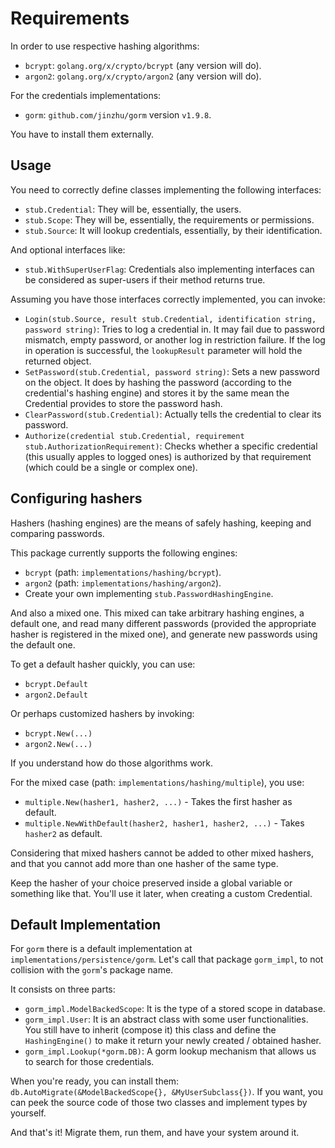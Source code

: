 Requirements
============

In order to use respective hashing algorithms:

  - `bcrypt`: `golang.org/x/crypto/bcrypt` (any version will do).
  - `argon2`: `golang.org/x/crypto/argon2` (any version will do).

For the credentials implementations:

  - `gorm`: `github.com/jinzhu/gorm` version `v1.9.8`.

You have to install them externally.

Usage
-----

You need to correctly define classes implementing the following interfaces:

  - `stub.Credential`: They will be, essentially, the users.
  - `stub.Scope`: They will be, essentially, the requirements or permissions.
  - `stub.Source`: It will lookup credentials, essentially, by their identification.
  
And optional interfaces like:

  - `stub.WithSuperUserFlag`: Credentials also implementing interfaces can be
    considered as super-users if their method returns true.

Assuming you have those interfaces correctly implemented, you can invoke:

  - `Login(stub.Source, result stub.Credential, identification string, password string)`:
    Tries to log a credential in. It may fail due to password mismatch, empty password,
    or another log in restriction failure. If the log in operation is successful, the
    `lookupResult` parameter will hold the returned object.
  - `SetPassword(stub.Credential, password string)`: Sets a new password on the object.
    It does by hashing the password (according to the credential's hashing engine) and
    stores it by the same mean the Credential provides to store the password hash.
  - `ClearPassword(stub.Credential)`: Actually tells the credential to clear its password.
  - `Authorize(credential stub.Credential, requirement stub.AuthorizationRequirement)`:
    Checks whether a specific credential (this usually apples to logged ones) is authorized
    by that requirement (which could be a single or complex one).

Configuring hashers
-------------------

Hashers (hashing engines) are the means of safely hashing, keeping and comparing passwords.

This package currently supports the following engines:

  - `bcrypt` (path: `implementations/hashing/bcrypt`).
  - `argon2` (path: `implementations/hashing/argon2`).
  - Create your own implementing `stub.PasswordHashingEngine`.

And also a mixed one. This mixed can take arbitrary hashing engines, a default one, and
read many different passwords (provided the appropriate hasher is registered in the mixed
one), and generate new passwords using the default one.

To get a default hasher quickly, you can use:

  - `bcrypt.Default`
  - `argon2.Default`
  
Or perhaps customized hashers by invoking:

  - `bcrypt.New(...)`
  - `argon2.New(...)`

If you understand how do those algorithms work.

For the mixed case (path: `implementations/hashing/multiple`), you use:

  - `multiple.New(hasher1, hasher2, ...)` - Takes the first hasher as default.
  - `multiple.NewWithDefault(hasher2, hasher1, hasher2, ...)` - Takes `hasher2` as default.

Considering that mixed hashers cannot be added to other mixed hashers, and that
you cannot add more than one hasher of the same type.

Keep the hasher of your choice preserved inside a global variable or something like that.
You'll use it later, when creating a custom Credential.

Default Implementation
----------------------

For `gorm` there is a default implementation at `implementations/persistence/gorm`.
Let's call that package `gorm_impl`, to not collision with the `gorm`'s package name.

It consists on three parts:
  - `gorm_impl.ModelBackedScope`: It is the type of a stored scope in database.
  - `gorm_impl.User`: It is an abstract class with some user functionalities.
    You still have to inherit (compose it) this class and define the
    `HashingEngine()` to make it return your newly created / obtained hasher.
  - `gorm_impl.Lookup(*gorm.DB)`: A gorm lookup mechanism that allows us to
    search for those credentials.

When you're ready, you can install them: `db.AutoMigrate(&ModelBackedScope{}, &MyUserSubclass{})`.
If you want, you can peek the source code of those two classes and implement types by yourself.

And that's it! Migrate them, run them, and have your system around it.